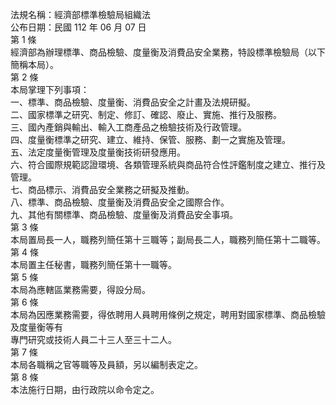 法規名稱：經濟部標準檢驗局組織法  
公布日期：民國 112 年 06 月 07 日  
第 1 條  
經濟部為辦理標準、商品檢驗、度量衡及消費品安全業務，特設標準檢驗局（以下簡稱本局）。  
第 2 條  
本局掌理下列事項：  
一、標準、商品檢驗、度量衡、消費品安全之計畫及法規研擬。  
二、國家標準之研究、制定、修訂、確認、廢止、實施、推行及服務。  
三、國內產銷與輸出、輸入工商產品之檢驗技術及行政管理。  
四、度量衡標準之研究、建立、維持、保管、服務、劃一之實施及管理。  
五、法定度量衡管理及度量衡技術研發應用。  
六、符合國際規範認證環境、各類管理系統與商品符合性評鑑制度之建立、推行及管理。  
七、商品標示、消費品安全業務之研擬及推動。  
八、標準、商品檢驗、度量衡及消費品安全之國際合作。  
九、其他有關標準、商品檢驗、度量衡及消費品安全事項。  
第 3 條  
本局置局長一人，職務列簡任第十三職等；副局長二人，職務列簡任第十二職等。  
第 4 條  
本局置主任秘書，職務列簡任第十一職等。  
第 5 條  
本局為應轄區業務需要，得設分局。  
第 6 條  
本局為因應業務需要，得依聘用人員聘用條例之規定，聘用對國家標準、商品檢驗及度量衡等有  
專門研究或技術人員二十三人至三十二人。  
第 7 條  
本局各職稱之官等職等及員額，另以編制表定之。  
第 8 條  
本法施行日期，由行政院以命令定之。  


